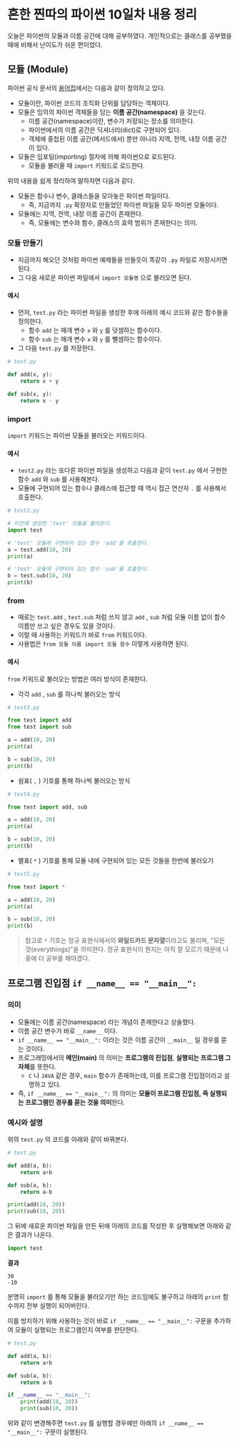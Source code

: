 # 흔한 찐따의 파이썬 10일차 내용 정리
오늘은 파이썬의 모듈과 이름 공간에 대해 공부하였다.
개인적으로는 클래스를 공부했을 때에 비해서 난이도가 쉬운 편이었다.

## 모듈 (Module)
파이썬 공식 문서의 [용어집](https://docs.python.org/ko/3/glossary.html)에서는 다음과 같이 정의하고 있다.
- 모듈이란, 파이썬 코드의 조직화 단위를 담당하는 객체이다.
- 모듈은 임의의 파이썬 객체들을 담는 **이름 공간(namespace)** 을 갖는다.
  - 이름 공간(namespace)이란, 변수가 저장되는 장소를 의미한다.
  - 파이썬에서의 이름 공간은 딕셔너리(dict)로 구현되어 있다.
  - 객체에 중첩된 이름 공간(메서드에서) 뿐만 아니라 지역, 전역, 내장 이름 공간이 있다.
- 모듈은 임포팅(importing) 절차에 의해 파이썬으로 로드된다.
  - 모듈을 불러올 때 `import` 키워드로 로드한다.

위의 내용을 쉽게 정리하여 말하자면 다음과 같다.
- 모듈은 함수나 변수, 클래스들을 모아놓은 파이썬 파일이다.
  - 즉, 지금까지 `.py` 확장자로 만들었던 파이썬 파일들 모두 파이썬 모듈이다.
- 모듈에는 지역, 전역, 내장 이름 공간이 존재한다.
  - 즉, 모듈에는 변수와 함수, 클래스의 효력 범위가 존재한다는 의미.

### 모듈 만들기
- 지금까지 해오던 것처럼 파이썬 예제들을 만들듯이 똑같이 `.py` 파일로 저장시키면 된다.
- 그 다음 새로운 파이썬 파일에서 `import 모듈명` 으로 불러오면 된다.

#### 예시
- 먼저, `test.py` 라는 파이썬 파일을 생성한 후에 아래의 예시 코드와 같은 함수들을 정의한다.
  - 함수 `add` 는 매개 변수 `x` 와 `y` 를 덧셈하는 함수이다.
  - 함수 `sub` 는 매개 변수 `x` 와 `y` 를 뺄셈하는 함수이다.
- 그 다음 `test.py` 를 저장한다.

```python
# test.py

def add(x, y):
    return x + y

def sub(x, y):
    return x - y
```

### import
`import` 키워드는 파이썬 모듈을 불러오는 키워드이다.

#### 예시
- `test2.py` 라는 또다른 파이썬 파일을 생성하고 다음과 같이 `test.py` 에서 구현한 함수 `add` 와 `sub` 를 사용해본다.
- 모듈에 구현되어 있는 함수나 클래스에 접근할 때 역시 접근 연산자 `.` 를 사용해서 호출한다.

```python
# test2.py

# 이전에 생성한 'test' 모듈을 불러온다.
import test

# 'test' 모듈에 구현되어 있는 함수 'add'를 호출한다.
a = test.add(10, 20)
print(a)

# 'test' 모듈에 구현되어 있는 함수 'sub'를 호출한다.
b = test.sub(10, 20)
print(b)
```

### from
- 때로는 `test.add` , `test.sub` 처럼 쓰지 않고 `add` , `sub` 처럼 모듈 이름 없이 함수 이름만 쓰고 싶은 경우도 있을 것이다.
- 이럴 때 사용하는 키워드가 바로 `from` 키워드이다.
- 사용법은 `from 모듈 이름 import 모듈 함수` 이렇게 사용하면 된다.

#### 예시
`from` 키워드로 불러오는 방법은 여러 방식이 존재한다.

- 각각 `add` , `sub` 를 하나씩 불러오는 방식
```python
# test3.py

from test import add
from test import sub

a = add(10, 20)
print(a)

b = sub(10, 20)
print(b)
```

- 쉼표( `,` ) 기호를 통해 하나씩 불러오는 방식
```python
# test4.py

from test import add, sub

a = add(10, 20)
print(a)

b = sub(10, 20)
print(b)
```

- 별표( `*` ) 기호를 통해 모듈 내에 구현되어 있는 모든 것들을 한번에 불러오기
```python
# test5.py

from test import *

a = add(10, 20)
print(a)

b = sub(10, 20)
print(b)
```

> 참고로 `*` 기호는 정규 표현식에서의 **와일드카드 문자열**이라고도 불리며, "모든 것(everythings)"을 의미한다.
> 정규 표현식이 뭔지는 아직 잘 모르기 때문에 나중에 더 공부를 해야겠다.

## 프로그램 진입점 `if __name__ == "__main__":`

### 의미
- 모듈에는 이름 공간(namespace) 라는 개념이 존재한다고 상술했다.
- 이름 공간 변수가 바로 `__name__` 이다.
- `if __name__ == "__main__":` 이라는 것은 이름 공간이 `__main__` 일 경우를 묻는 것이다.
- 프로그래밍에서의 **메인(main)** 의 의미는 **프로그램의 진입점**, **실행되는 프로그램 그 자체**를 뜻한다.
  - `C` 나 `JAVA` 같은 경우, `main` 함수가 존재하는데, 이를 프로그램 진입점이라고 설명하고 있다.
- 즉, `if __name__ == "__main__":` 의 의미는 **모듈이 프로그램 진입점, 즉 실행되는 프로그램인 경우를 묻는 것을 의미**한다.

### 예시와 설명
위의 `test.py` 의 코드를 아래와 같이 바꿔본다.

```python
# test.py

def add(a, b): 
    return a+b

def sub(a, b): 
    return a-b

print(add(10, 20))
print(sub(10, 20))
```

그 뒤에 새로운 파이썬 파일을 만든 뒤에 아래의 코드를 작성한 후 실행해보면 아래와 같은 결과가 나온다.

```python
import test
```

**결과**
```
30
-10
```

분명히 `import` 를 통해 모듈을 불러오기만 하는 코드임에도 불구하고 아래의 `print` 함수까지 전부 실행이 되어버린다.

이를 방지하기 위해 사용하는 것이 바로 `if __name__ == "__main__":` 구문을 추가하여 모듈이 실행되는 프로그램인지 여부를 판단한다.

```python
# test.py

def add(a, b): 
    return a+b

def sub(a, b): 
    return a-b

if __name__ == "__main__":
    print(add(10, 20))
    print(sub(10, 20))
```

위와 같이 변경해주면 `test.py` 를 실행할 경우에만 아래의 `if __name__ == "__main__":` 구문이 실행된다.
